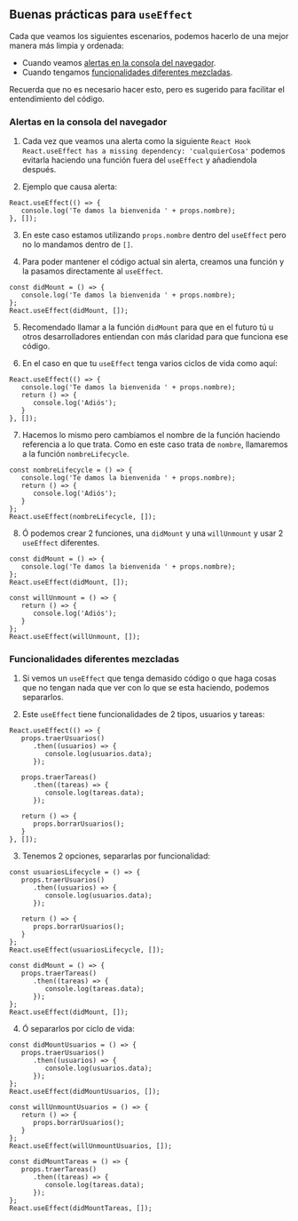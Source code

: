 ## Buenas prácticas para `useEffect`

Cada que veamos los siguientes escenarios, podemos hacerlo de una mejor manera más limpia y ordenada:
   - Cuando veamos [alertas en la consola del navegador](#alertas-en-la-consola-del-navegador).
   - Cuando tengamos [funcionalidades diferentes mezcladas](#funcionalidades-diferentes-mezcladas).

Recuerda que no es necesario hacer esto, pero es sugerido para facilitar el entendimiento del código.

### Alertas en la consola del navegador

1. Cada vez que veamos una alerta como la siguiente `React Hook React.useEffect has a missing dependency: 'cualquierCosa'` podemos evitarla haciendo una función fuera del `useEffect` y añadiendola después.

2. Ejemplo que causa alerta:
```
React.useEffect(() => {
   console.log('Te damos la bienvenida ' + props.nombre);
}, []);
```

3. En este caso estamos utilizando `props.nombre` dentro del `useEffect` pero no lo mandamos dentro de `[]`.

4. Para poder mantener el código actual sin alerta, creamos una función y la pasamos directamente al `useEffect`.
```
const didMount = () => {
   console.log('Te damos la bienvenida ' + props.nombre);
};
React.useEffect(didMount, []);
```

5. Recomendado llamar a la función `didMount` para que en el futuro tú u otros desarrolladores entiendan con más claridad para que funciona ese código.

6. En el caso en que tu `useEffect` tenga varios ciclos de vida como aquí:
```
React.useEffect(() => {
   console.log('Te damos la bienvenida ' + props.nombre);
   return () => {
      console.log('Adiós');
   }
}, []);
```

7. Hacemos lo mismo pero cambiamos el nombre de la función haciendo referencia a lo que trata. Como en este caso trata de `nombre`, llamaremos a la función `nombreLifecycle`.
```
const nombreLifecycle = () => {
   console.log('Te damos la bienvenida ' + props.nombre);
   return () => {
      console.log('Adiós');
   }
};
React.useEffect(nombreLifecycle, []);
```

8. Ó podemos crear 2 funciones, una `didMount` y una `willUnmount` y usar 2 `useEffect` diferentes.
```
const didMount = () => {
   console.log('Te damos la bienvenida ' + props.nombre);
};
React.useEffect(didMount, []);

const willUnmount = () => {
   return () => {
      console.log('Adiós');
   }
};
React.useEffect(willUnmount, []);
```

### Funcionalidades diferentes mezcladas

1. Si vemos un `useEffect` que tenga demasido código o que haga cosas que no tengan nada que ver con lo que se esta haciendo, podemos separarlos.

2. Este `useEffect` tiene funcionalidades de 2 tipos, usuarios y tareas:
```
React.useEffect(() => {
   props.traerUsuarios()
      .then((usuarios) => {
         console.log(usuarios.data);
      });

   props.traerTareas()
      .then((tareas) => {
         console.log(tareas.data);
      });

   return () => {
      props.borrarUsuarios();
   }
}, []);
``` 

3. Tenemos 2 opciones, separarlas por funcionalidad:
```
const usuariosLifecycle = () => {
   props.traerUsuarios()
      .then((usuarios) => {
         console.log(usuarios.data);
      });

   return () => {
      props.borrarUsuarios();
   }
};
React.useEffect(usuariosLifecycle, []);

const didMount = () => {
   props.traerTareas()
      .then((tareas) => {
         console.log(tareas.data);
      });
};
React.useEffect(didMount, []);
```

4. Ó separarlos por ciclo de vida:
```
const didMountUsuarios = () => {
   props.traerUsuarios()
      .then((usuarios) => {
         console.log(usuarios.data);
      });
};
React.useEffect(didMountUsuarios, []);

const willUnmountUsuarios = () => {
   return () => {
      props.borrarUsuarios();
   }
};
React.useEffect(willUnmountUsuarios, []);

const didMountTareas = () => {
   props.traerTareas()
      .then((tareas) => {
         console.log(tareas.data);
      });
};
React.useEffect(didMountTareas, []);
```
